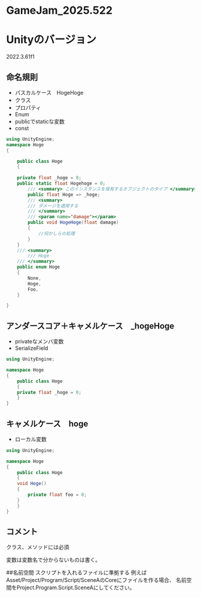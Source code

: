 # GameJam_2025.522
# Unityのバージョン
2022.3.61f1

## 命名規則
- パスカルケース　HogeHoge
- クラス
- プロパティ
- Enum
- publicでstaticな変数
- const
```csharp
using UnityEngine;
namespace Hoge
{

    public class Hoge
    {
    
	private float _hoge = 0;
	public static float Hogehoge = 0;
        /// <summary> このインスタンスを保有するオブジェクトのタイプ </summary>
        public float Hoge => _hoge;
        /// <summary>
        /// ダメージを適用する
        /// </summary>
        /// <param name="damage"></param>
        public void HogeHoge(float damage)
        {
            //何かしらの処理
        }
    }
    /// <summary>
		/// Hoge
    /// </summary>
    public enum Hoge
    {
        None,
        Hoge,
        Foo,
    }

}
```
## アンダースコア＋キャメルケース　_hogeHoge
- privateなメンバ変数
- SerializeField
```csharp
using UnityEngine;

namespace Hoge
{
    public class Hoge
    {
	private float _hoge = 0;
    }
}
```
## キャメルケース　hoge
- ローカル変数
```csharp
using UnityEngine;

namespace Hoge
{
    public class Hoge
    {
	void Hoge()
	{
	    private float foo = 0;
	}
    }
}
```
## コメント
クラス、メソッドには必須

変数は変数名で分からないものは書く。

##名前空間
スクリプトを入れるファイルに準拠する 例えばAsset/Project/Program/Script/SceneAのCoreにファイルを作る場合、 名前空間をProject.Program.Script.SceneAにしてください。
